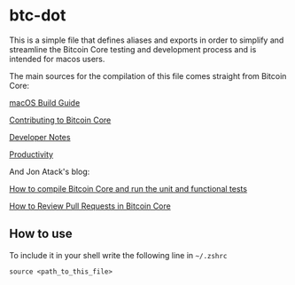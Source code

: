 # btc-dot

This is a simple file that defines aliases and exports in order to simplify and streamline the Bitcoin Core testing and development process and is intended for macos users.

The main sources for the compilation of this file comes straight from Bitcoin Core:

[macOS Build Guide](https://github.com/bitcoin/bitcoin/blob/master/doc/build-osx.md)

[Contributing to Bitcoin Core](https://github.com/bitcoin/bitcoin/blob/master/CONTRIBUTING.md)

[Developer Notes](https://github.com/bitcoin/bitcoin/blob/master/doc/developer-notes.md)

[Productivity](https://github.com/bitcoin/bitcoin/blob/master/doc/productivity.md)

And Jon Atack's blog: 

[ How to compile Bitcoin Core and run the unit and functional tests ](https://jonatack.github.io/articles/how-to-compile-bitcoin-core-and-run-the-tests)

[How to Review Pull Requests in Bitcoin Core](https://jonatack.github.io/articles/how-to-review-pull-requests-in-bitcoin-core)

## How to use

To include it in your shell write the following line in `~/.zshrc`

`source <path_to_this_file>`